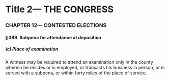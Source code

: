 
# Title 2— THE CONGRESS
### CHAPTER 12— CONTESTED ELECTIONS
#### § 388. Subpena for attendance at deposition
##### (c) Place of examination

A witness may be required to attend an examination only in the county wherein he resides or is employed, or transacts his business in person, or is served with a subpena, or within forty miles of the place of service.
